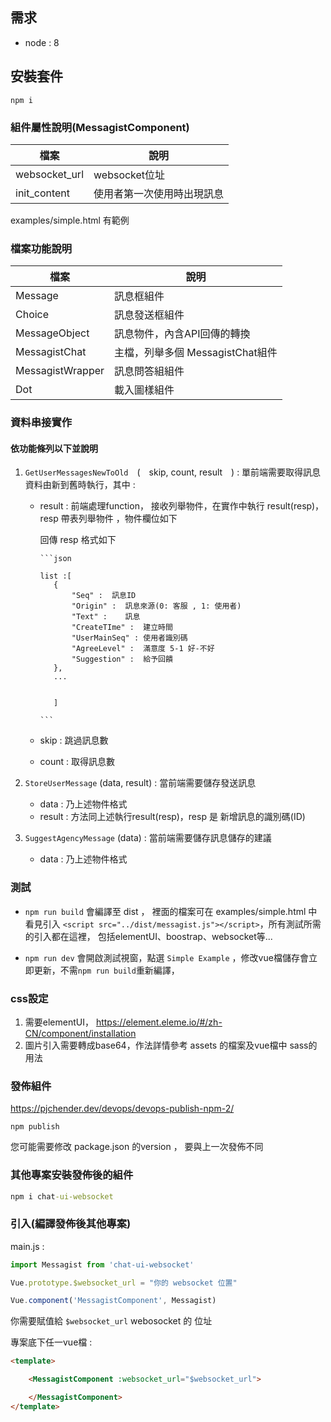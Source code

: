 
## 需求
*    node : 8

## 安裝套件
```
npm i
```

### 組件屬性說明(MessagistComponent)

| 檔案| 說明 |
| ------| --------------------|
| websocket_url | websocket位址 |
| init_content | 使用者第一次使用時出現訊息 |

examples/simple.html 有範例

### 檔案功能說明

| 檔案| 說明 |
| ------| --------------------|
| Message | 訊息框組件 |
| Choice | 訊息發送框組件 |
| MessageObject | 訊息物件，內含API回傳的轉換 |
| MessagistChat | 主檔，列舉多個 MessagistChat組件 |
| MessagistWrapper | 訊息問答組組件 |
|Dot |    載入圖樣組件|
### 資料串接實作
#### 依功能條列以下並說明
1. `GetUserMessagesNewToOld`　(　skip, count, result　) : 單前端需要取得訊息資料由新到舊時執行，其中 :
   * result :  前端處理function， 接收列舉物件，在實作中執行 result(resp)，resp 帶表列舉物件 ，物件欄位如下
     
     
        回傳 resp 格式如下
     
         ```json
         
         list :[
            {
                "Seq" :  訊息ID
                "Origin" :  訊息來源(0: 客服 , 1: 使用者)
                "Text" :    訊息
                "CreateTIme" :  建立時間
                "UserMainSeq" : 使用者識別碼
                "AgreeLevel" :  滿意度 5-1 好-不好
                "Suggestion" :  給予回饋
            },
            ...
        
        
            ]
        
         ```

   * skip : 跳過訊息數
   * count : 取得訊息數
1. `StoreUserMessage` (data, result) : 當前端需要儲存發送訊息
   
   *  data : 乃上述物件格式
   *  result : 方法同上述執行result(resp)，resp 是 新增訊息的識別碼(ID)
4. `SuggestAgencyMessage` (data) : 當前端需要儲存訊息儲存的建議
   
   *  data : 乃上述物件格式


### 測試

* `npm run build` 會編譯至 dist ， 裡面的檔案可在 examples/simple.html 中看見引入 `<script src="../dist/messagist.js"></script>`，所有測試所需的引入都在這裡， 包括elementUI、boostrap、websocket等...

* `npm run dev` 會開啟測試視窗，點選 `Simple Example` ，修改vue檔儲存會立即更新，不需`npm run build`重新編譯，

### css設定

1.    需要elementUI， https://element.eleme.io/#/zh-CN/component/installation
2.    圖片引入需要轉成base64，作法詳情參考 assets 的檔案及vue檔中 sass的用法
  

### 發佈組件

https://pjchender.dev/devops/devops-publish-npm-2/

```
npm publish
```

您可能需要修改 package.json 的version ， 要與上一次發佈不同

### 其他專案安裝發佈後的組件

```cmd
npm i chat-ui-websocket

```



### 引入(編譯發佈後其他專案)


main.js :
```js
import Messagist from 'chat-ui-websocket'

Vue.prototype.$websocket_url = "你的 websocket 位置"

Vue.component('MessagistComponent', Messagist)
```
你需要賦值給 `$websocket_url`  webosocket 的 位址

專案底下任一vue檔 :
```html
<template>

    <MessagistComponent :websocket_url="$websocket_url">

    </MessagistComponent>
</template>
```


